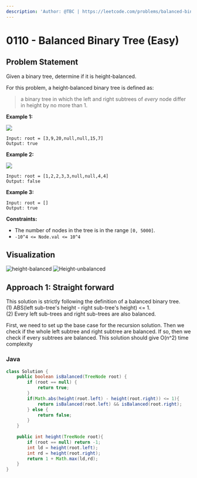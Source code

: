 ```yaml
---
description: 'Author: @TBC | https://leetcode.com/problems/balanced-binary-tree/'
---
```


# 0110 - Balanced Binary Tree (Easy)

## Problem Statement

Given a binary tree, determine if it is height-balanced.

For this problem, a height-balanced binary tree is defined as:

> a binary tree in which the left and right subtrees of _every_ node differ in height by no more than 1.

&#x20;

**Example 1:**

![](https://assets.leetcode.com/uploads/2020/10/06/balance\_1.jpg)

```
Input: root = [3,9,20,null,null,15,7]
Output: true
```

**Example 2:**

![](https://assets.leetcode.com/uploads/2020/10/06/balance\_2.jpg)

```
Input: root = [1,2,2,3,3,null,null,4,4]
Output: false
```

**Example 3:**

```
Input: root = []
Output: true 
```

**Constraints:**

* The number of nodes in the tree is in the range `[0, 5000]`.
* `-10^4 <= Node.val <= 10^4`

## Visualization
![height-balanced](https://user-images.githubusercontent.com/63882653/152684367-0ea099bd-623c-4d5a-8862-0ec035620c13.jpg)
![Height-unbalanced](https://user-images.githubusercontent.com/63882653/152684944-1e774af3-8303-42be-9d7b-20af26221f74.jpg)

## Approach 1: Straight forward
This solution is strictly following the definition of a balanced binary tree.  
(1) ABS(left sub-tree's height - right sub-tree's height) <= 1.  
(2) Every left sub-trees and right sub-trees are also balanced.  

First, we need to set up the base case for the recursion solution. Then we check if the whole left subtree and right subtree are balanced. If so, then we check if every subtrees are balanced. This solution should give O(n^2) time complexity

### Java
```java
class Solution {
    public boolean isBalanced(TreeNode root) {
        if (root == null) {
            return true;
        }
        if(Math.abs(height(root.left) - height(root.right)) <= 1){
            return isBalanced(root.left) && isBalanced(root.right);
        } else {
            return false;
        }
    }
    
    public int height(TreeNode root){
        if (root == null) return -1;
        int ld = height(root.left);
        int rd = height(root.right);
        return 1 + Math.max(ld,rd);
    }
}
```
